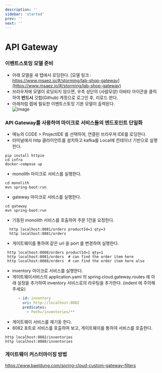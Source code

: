 ```yaml
---
description: ''
sidebar: 'started'
prev: ''
next: ''
---
```


# API Gateway

### 이벤트스토밍 모델 준비

- 아래 모델을 새 탭에서 로딩한다.
[모델 링크 : https://www.msaez.io/#/storming/lab-shop-gateway](https://www.msaez.io/#/storming/lab-shop-gateway)
- 브라우져에 모델이 로딩되지 않으면, 우측 상단의 (사람모양) 아바타 아이콘을 클릭하여 **반드시** 깃헙(Github) 계정으로 로그인 후, 리로드 한다.
- 아래처럼 렙에 필요한 이벤트스토밍 기본 모델이 출력된다.   
![image](https://github.com/acmexii/demo/assets/35618409/39ccf71e-3977-4093-9bae-7c2a1254d710)


### API Gateway를 사용하여 마이크로 서비스들의 엔드포인트 단일화

- 메뉴의 CODE > ProjectIDE 를 선택하여, 연결된 브라우져 IDE를 로딩한다.
- 터미널에서 http 클라이언트를 설치하고 kafka를 Local에 컨테이너 기반으로 실행한다.
```
pip install httpie
cd infra
docker-compose up
```

- monolith 마이크로 서비스를 실행한다.
```
cd monolith
mvn spring-boot:run
```

- gateway 마이크로 서비스를 실행한다.
```
cd gateway
mvn spring-boot:run
```

- 기동된 monolith 서비스를 호출하여 주문 1건을 요청한다.
```
  http localhost:8081/orders productId=1 qty=3
  http localhost:8081/orders
```
    
- 게이트웨이를 통하여 같은 url 을 port 를 변경하여 실행한다.
```
 http localhost:8088/orders productId=1 qty=1
 http localhost:8081/orders  # can find the order item here
 http localhost:8088/orders  # can find the order item here also
```
  
- inventory 마이크로 서비스를  실행한다.
- 게이트웨이서비스의 application.yaml 의 spring.cloud.gateway.routes 에 아래 설정을 추가하여 inventory 서비스로의 라우팅을 추가한다. (indent 에 주의해주세요)
```yaml
      - id: inventory
        uri: http://localhost:8082
        predicates:
          - Path=/inventories/** 
```

- 게이트웨이 서비스를 재기동 한다.
- 8082 포트로  서비스를 호출하여 보고, 게이트웨이를 통하여 서비스를 호출한다.  
```
http localhost:8082/inventories
http localhost:8088/inventories
```

### 게이트웨이 커스터마이징 방법
https://www.baeldung.com/spring-cloud-custom-gateway-filters